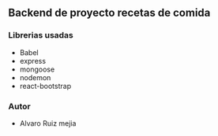 ## Backend de proyecto recetas de comida

### Librerias usadas 

- Babel 
- express
- mongoose
- nodemon
- react-bootstrap

### Autor
- Alvaro Ruiz mejia